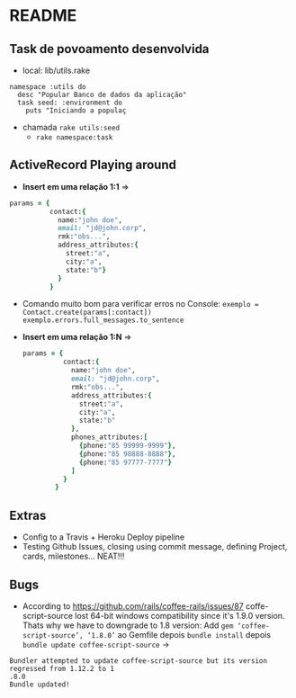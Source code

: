 # README
## Task de povoamento desenvolvida
* local: lib/utils.rake
```
namespace :utils do
  desc "Popular Banco de dados da aplicação"
  task seed: :environment do
    puts "Iniciando a populaç
```
* chamada `rake utils:seed`
  * `rake namespace:task`

## ActiveRecord Playing around
* **Insert em uma relação 1:1** =>
```ruby
params = {
          contact:{
            name:"john doe",
            email: "jd@john.corp",
            rmk:"obs...",
            address_attributes:{
              street:"a",
              city:"a",
              state:"b"}
            }
          }
```
* Comando muito bom para verificar erros no Console:
    `exemplo = Contact.create(params[:contact])`
    `exemplo.errors.full_messages.to_sentence`

* **Insert em uma relação 1:N** =>

  ```ruby
  params = {
            contact:{
              name:"john doe",
              email: "jd@john.corp",
              rmk:"obs...",
              address_attributes:{
                street:"a",
                city:"a",
                state:"b"
              },
              phones_attributes:[
              	{phone:"85 99999-9999"},
              	{phone:"85 98888-8888"},
              	{phone:"85 97777-7777"}
              ]
            }
          }
  ```
## Extras
* Config to a Travis + Heroku Deploy pipeline
* Testing Github Issues, closing using commit message, defining Project, cards, milestones... NEAT!!!

## Bugs
* According to https://github.com/rails/coffee-rails/issues/87 coffe-script-source lost 64-bit windows compatibility since it's 1.9.0 version. Thats why we have to downgrade to 1.8 version:
Add `gem ‘coffee-script-source’, ‘1.8.0’` ao Gemfile depois `bundle install` depois `bundle update coffee-script-source` ->
```
Bundler attempted to update coffee-script-source but its version regressed from 1.12.2 to 1
.8.0
Bundle updated!
```
